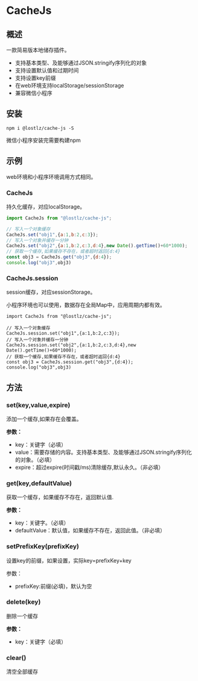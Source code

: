 # CacheJs

## 概述

一款简易版本地储存插件。

- 支持基本类型、及能够通过JSON.stringify序列化的对象
- 支持设置默认值和过期时间
- 支持设置key前缀
- 在web环境支持localStorage/sessionStorage
- 兼容微信小程序

## 安装

```shell
npm i @lostlz/cache-js -S
```

微信小程序安装完需要构建npm

## 示例

web环境和小程序环境调用方式相同。

### CacheJs

持久化缓存，对应localStorage。

```js
import CacheJs from "@lostlz/cache-js";

// 写入一个对象缓存
CacheJs.set("obj1",{a:1,b:2,c:3});
// 写入一个对象并缓存一分钟
CacheJs.set("obj2",{a:1,b:2,c:3,d:4},new Date().getTime()+60*1000);
// 获取一个缓存,如果缓存不存在，或者超时返回{d:4}
const obj3 = CacheJs.get("obj3",{d:4});
console.log("obj3",obj3)
```

### CacheJs.session

session缓存，对应sessionStorage。

小程序环境也可以使用，数据存在全局Map中，应用周期内都有效。

```
import CacheJs from "@lostlz/cache-js";

// 写入一个对象缓存
CacheJs.session.set("obj1",{a:1,b:2,c:3});
// 写入一个对象并缓存一分钟
CacheJs.session.set("obj2",{a:1,b:2,c:3,d:4},new Date().getTime()+60*1000);
// 获取一个缓存,如果缓存不存在，或者超时返回{d:4}
const obj3 = CacheJs.session.get("obj3",{d:4});
console.log("obj3",obj3)
```

## 方法

### set(key,value,expire)

添加一个缓存,如果存在会覆盖。

**参数：**

- key：关键字（必填）
- value：需要存储的内容。支持基本类型、及能够通过JSON.stringify序列化的对象。（必填）
- expire：超过expire(时间戳/ms)清除缓存,默认永久。（非必填）

### get(key,defaultValue)

获取一个缓存，如果缓存不存在，返回默认值.

**参数：**

- key：关键字。（必填）
- defaultValue：默认值，如果缓存不存在，返回此值。（非必填）

### setPrefixKey(prefixKey)
设置key的前缀，如果设置，实际key=prefixKey+key

参数：
- prefixKey:前缀(必填)，默认为空

### delete(key)

删除一个缓存

**参数：**

- key：关键字（必填）

### clear()

清空全部缓存

